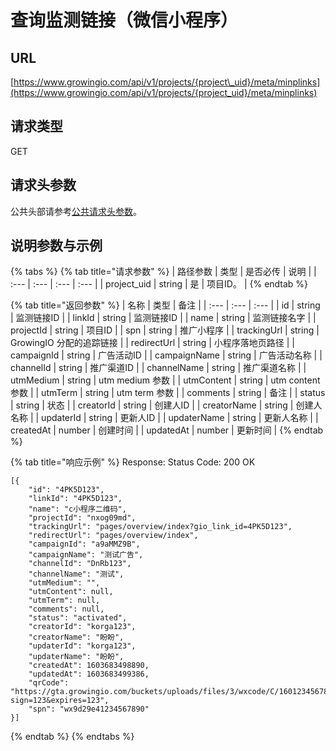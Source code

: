 # 查询监测链接（微信小程序）

## URL

[https://www.growingio.com/api/v1/projects/{project\_uid}/meta/minplinks](https://www.growingio.com/api/v1/projects/{project_uid}/meta/minplinks)

## 请求类型

GET

## 请求头参数

公共头部请参考[公共请求头参数](https://docs.growingio.com/v3/developer-manual/api-reference/authenticate)。

## 说明参数与示例

{% tabs %}
{% tab title="请求参数" %}
| 路径参数 | 类型 | 是否必传 | 说明 |
| :--- | :--- | :--- | :--- |
| project\_uid | string | 是 | 项目ID。 |
{% endtab %}

{% tab title="返回参数" %}
| 名称 | 类型 | 备注 |
| :--- | :--- | :--- |
| id | string | 监测链接ID |
| linkId | string | 监测链接ID |
| name | string | 监测链接名字 |
| projectId | string | 项目ID |
| spn | string | 推广小程序 |
| trackingUrl | string | GrowingIO 分配的追踪链接 |
| redirectUrl | string | 小程序落地页路径 |
| campaignId | string | 广告活动ID |
| campaignName | string | 广告活动名称 |
| channelId | string | 推广渠道ID |
| channelName | string | 推广渠道名称 |
| utmMedium | string | utm medium 参数 |
| utmContent | string | utm content 参数 |
| utmTerm | string | utm term 参数 |
| comments | string | 备注 |
| status | string | 状态 |
| creatorId | string | 创建人ID |
| creatorName | string | 创建人名称 |
| updaterId | string | 更新人ID |
| updaterName | string | 更新人名称 |
| createdAt | number | 创建时间 |
| updatedAt | number | 更新时间 |
{% endtab %}

{% tab title="响应示例" %}
Response: Status Code: 200 OK

```text
[{
    "id": "4PK5D123",
    "linkId": "4PK5D123",
    "name": "c小程序二维码",
    "projectId": "nxog09md",
    "trackingUrl": "pages/overview/index?gio_link_id=4PK5D123",
    "redirectUrl": "pages/overview/index",
    "campaignId": "a9aMMZ9B",
    "campaignName": "测试广告",
    "channelId": "DnRb123",
    "channelName": "测试",
    "utmMedium": "",
    "utmContent": null,
    "utmTerm": null,
    "comments": null,
    "status": "activated",
    "creatorId": "korga123",
    "creatorName": "盼盼",
    "updaterId": "korga123",
    "updaterName": "盼盼",
    "createdAt": 1603683498890,
    "updatedAt": 1603683499386,
    "qrCode": "https://gta.growingio.com/buckets/uploads/files/3/wxcode/C/1601234567890/wxcode.jpg?sign=123&expires=123",
    "spn": "wx9d29e41234567890"
}]
```
{% endtab %}
{% endtabs %}



